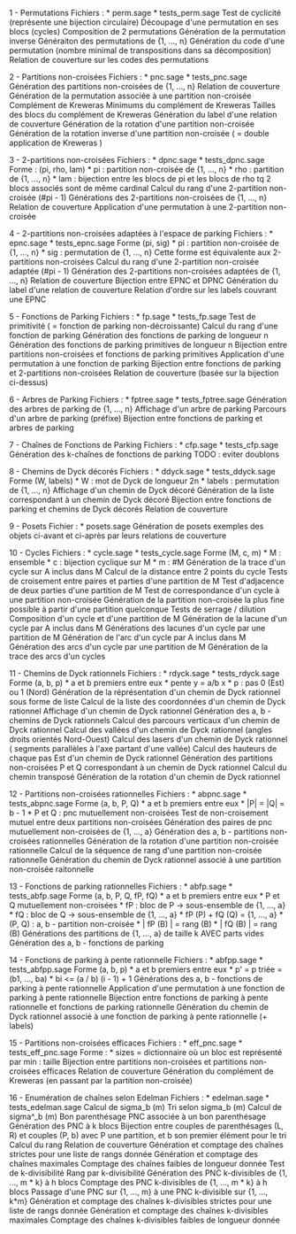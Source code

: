 1 - Permutations
    Fichiers : 
        * perm.sage
        * tests_perm.sage
    Test de cyclicité (représente une bijection circulaire)
    Découpage d'une permutation en ses blocs (cycles)
    Composition de 2 permutations
    Génération de la permutation inverse
    Généraiton des permutations de {1, ..., n}
    Génération du code d'une permutation (nombre minimal de transpositions dans sa décomposition)
    Relation de couverture sur les codes des permutations

2 - Partitions non-croisées
    Fichiers : 
        * pnc.sage
        * tests_pnc.sage
    Génération des partitions non-croisées de {1, ..., n}
    Relation de couverture
    Génération de la permutation associée à une partition non-croisée
    Complément de Kreweras
    Minimums du complément de Kreweras
    Tailles des blocs du complément de Kreweras
    Génération du label d'une relation de couverture
    Génération de la rotation d'une partition non-croisée
    Génération de la rotation inverse d'une partition non-croisée ( = double application de Kreweras )

3 - 2-partitions non-croisées
    Fichiers :
        * dpnc.sage
        * tests_dpnc.sage
    Forme : (pi, rho, lam)
        * pi : partition non-croisée de {1, ..., n}
        * rho : partition de {1, ..., n}
        * lam : bijection entre les blocs de pi et les blocs de rho tq 2 blocs associés sont de même cardinal
    Calcul du rang d'une 2-partition non-croisée (#pi - 1)
    Générations des 2-partitions non-croisées de {1, ..., n}
    Relation de couverture
    Application d'une permutation à une 2-partition non-croisée

4 - 2-partitions non-croisées adaptées à l'espace de parking
    Fichiers :
        * epnc.sage
        * tests_epnc.sage
    Forme (pi, sig)
        * pi : partition non-croisée de {1, ..., n}
        * sig : permutation de {1, ..., n}
    Cette forme est équivalente aux 2-partitions non-croisées
    Calcul du rang d'une 2-partition non-croisée adaptée (#pi - 1)
    Génération des 2-partitions non-croisées adaptées de {1, ..., n}
    Relation de couverture
    Bijection entre EPNC et DPNC
    Génération du label d'une relation de couverture
    Relation d'ordre sur les labels couvrant une EPNC

5 - Fonctions de Parking
    Fichiers :
        * fp.sage
        * tests_fp.sage
    Test de primitivité ( = fonction de parking non-décroissante)
    Calcul du rang d'une fonction de parking
    Génération des fonctions de parking de longueur n
    Génération des fonctions de parking primitives de longueur n
    Bijection entre partitions non-croisées et fonctions de parking
    primitives
    Application d'une permutation à une fonction de parking
    Bijection entre fonctions de parking et 2-partitions non-croisées
    Relation de couverture (basée sur la bijection ci-dessus)

6 - Arbres de Parking
    Fichiers :
        * fptree.sage
        * tests_fptree.sage
    Génération des arbres de parking de {1, ..., n}
    Affichage d'un arbre de parking
    Parcours d'un arbre de parking (préfixe)
    Bijection entre fonctions de parking et arbres de parking

7 - Chaînes de Fonctions de Parking
    Fichiers :
        * cfp.sage
        * tests_cfp.sage
    Génération des k-chaînes de fonctions de parking
    TODO : eviter doublons

8 - Chemins de Dyck décorés
    Fichiers : 
        * ddyck.sage
        * tests_ddyck.sage
    Forme (W, labels)
        * W : mot de Dyck de longueur 2n
        * labels : permutation de {1, ..., n}
    Affichage d'un chemin de Dyck décoré
    Génération de la liste correspondant à un chemin de Dyck décoré
    Bijection entre fonctions de parking et chemins de Dyck décorés
    Relation de couverture

9 - Posets
    Fichier :
        * posets.sage
    Génération de posets exemples des objets ci-avant et ci-après par leurs relations de couverture

10 - Cycles
    Fichiers :
        * cycle.sage
        * tests_cycle.sage
    Forme (M, c, m)
        * M : ensemble
        * c : bijection cyclique sur M
        * m : #M
    Génération de la trace d'un cycle sur A inclus dans M
    Calcul de la distance entre 2 points du cycle
    Tests de croisement entre paires et parties d'une partition de M
    Test d'adjacence de deux parties d'une partition de M
    Test de correspondance d'un cycle à une partition non-croisée
    Génération de la partition non-croisée la plus fine possible à partir d'une partition quelconque
    Tests de serrage / dilution
    Composition d'un cycle et d'une partition de M
    Génération de la lacune d'un cycle par A inclus dans M
    Générations des lacunes d'un cycle par une partition de M
    Génération de l'arc d'un cycle par A inclus dans M
    Génération des arcs d'un cycle par une partition de M
    Génération de la trace des arcs d'un cycles

11 - Chemins de Dyck rationnels
    Fichiers :
        * rdyck.sage
        * tests_rdyck.sage
    Forme (a, b, p)
        * a et b premiers entre eux
        * pente y = a/b x
        * p : pas 0 (Est) ou 1 (Nord)
    Génération de la réprésentation d'un chemin de Dyck rationnel sous forme de liste
    Calcul de la liste des coordonnées d'un chemin de Dyck rationnel
    Affichage d'un chemin de Dyck rationnel
    Génération des a, b - chemins de Dyck rationnels
    Calcul des parcours verticaux d'un chemin de Dyck rationnel
    Calcul des vallées d'un chemin de Dyck rationnel (angles droits orientés Nord-Ouest)
    Calcul des lasers d'un chemin de Dyck rationnel ( segments parallèles à l'axe partant d'une vallée)
    Calcul des hauteurs de chaque pas Est d'un chemin de Dyck rationnel
    Génération des partitions non-croisées P et Q correspondant à un chemin de Dyck rationnel
    Calcul du chemin transposé
    Génération de la rotation d'un chemin de Dyck rationnel

12 - Partitions non-croisées rationnelles
    Fichiers :
        * abpnc.sage
        * tests_abpnc.sage
    Forme (a, b, P, Q)
        * a et b premiers entre eux
        * |P| = |Q| = b - 1
        * P et Q : pnc mutuellement non-croisées
    Test de non-croisement mutuel entre deux partitions non-croisées
    Génération des paires de pnc mutuellement non-croisées de {1, ..., a}
    Génération des a, b - partitions non-croisées rationnelles
    Génération de la rotation d'une partition non-croisée rationnelle
    Calcul de la séquence de rang d'une partition non-croisée rationnelle
    Génération du chemin de Dyck rationnel associé à une partition non-croisée raitonnelle

13 - Fonctions de parking rationnelles
    Fichiers :
        * abfp.sage
        * tests_abfp.sage
    Forme (a, b, P, Q, fP, fQ)
        * a et b premiers entre eux
        * P et Q mutuellement non-croisées
        * fP : bloc de P -> sous-ensemble de {1, ..., a}
        * fQ : bloc de Q -> sous-ensemble de {1, ..., a}
        * fP (P) + fQ (Q) = {1, ..., a}
        * (P, Q) : a, b - partition non-croisée
        * | fP (B) | = rang (B)
        * | fQ (B) | = rang (B)
    Générations des partitions de {1, ..., a} de taille k AVEC parts vides
    Génération des a, b - fonctions de parking

14 - Fonctions de parking à pente rationnelle
    Fichiers :
        * abfpp.sage
        * tests_abfpp.sage
    Forme (a, b, p)
        * a et b premiers entre eux
        * p' = p triée = (b1, ..., ba)
        * bi <= (a / b) (i - 1) + 1
    Générations des a, b - fonctions de parking à pente rationnelle
    Application d'une permutation à une fonction de parking à pente rationnelle
    Bijection entre fonctions de parking à pente rationnelle et fonctions de parking rationnelle
    Génération du chemin de Dyck rationnel associé à une fonction de parking à pente rationnelle (+ labels)

15 - Partitions non-croisées efficaces
    Fichiers :
        * eff_pnc.sage
        * tests_eff_pnc.sage
    Forme :
        * sizes = dictionnaire où un bloc est représenté par min : taille
    Bijection entre partitions non-croisées et partitions non-croisées efficaces
    Relation de couverture
    Génération du complément de Kreweras (en passant par la partition non-croisée)

16 - Enumération de chaînes selon Edelman
    Fichiers :
        * edelman.sage
        * tests_edelman.sage
    Calcul de sigma_b (m)
    Tri selon sigma_b (m)
    Calcul de sigma^_b (m)
    Bon parenthésage
    PNC associée à un bon parenthésage
    Génération des PNC à k blocs
    Bijection entre couples de parenthésages (L, R) et couples (P, b) avec P une partition, et b son premier élément pour le tri
    Calcul du rang
    Relation de couverture
    Génération et comptage des chaînes strictes pour une liste de rangs donnée
    Génération et comptage des chaînes maximales
    Comptage des chaînes faibles de longueur donnée
    Test de k-divisibilité
    Rang par k-divisibilité
    Génération des PNC k-divisibles de {1, ..., m * k} à h blocs
    Comptage des PNC k-divisibles de {1, ..., m * k} à h blocs
    Passage d'une PNC sur {1, ..., m} à une PNC k-divisible sur {1, ..., k*m}
    Génération et comptage des chaînes k-divisibles strictes pour une liste de rangs donnée
    Génération et comptage des chaînes k-divisibles maximales
    Comptage des chaînes k-divisibles faibles de longueur donnée

    